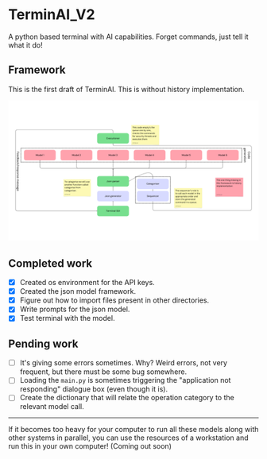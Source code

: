 # TerminAI_V2

A python based terminal with AI capabilities. Forget commands, just tell it what it do!

## Framework 

This is the first draft of TerminAI. This is without history implementation.

![TerminAI](./images/TerminAI_V2_draft_1.png)

## Completed work

- [x] Created os environment for the API keys.
- [x] Created the json model framework.
- [x] Figure out how to import files present in other directories.
- [x] Write prompts for the json model.
- [x] Test terminal with the model.

## Pending work

- [ ] It's giving some errors sometimes. Why? Weird errors, not very frequent, but there must be some bug somewhere.
- [ ] Loading the `main.py` is sometimes triggering the "application not responding" dialogue box (even though it is).
- [ ] Create the dictionary that will relate the operation category to the relevant model call.

---

If it becomes too heavy for your computer to run all these models along with other systems in parallel, you can use the resources of a workstation and run this in your own computer! (Coming out soon)